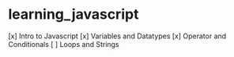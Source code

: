 # learning_javascript

[x] Intro to Javascript
[x] Variables and Datatypes
[x] Operator and Conditionals
[ ] Loops and Strings

